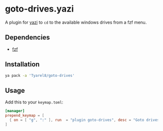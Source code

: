 # goto-drives.yazi

A plugin for [yazi](https://github.com/sxyazi/yazi) to `cd` to the available windows drives from a fzf menu.

## Dependencies
- [fzf](https://github.com/junegunn/fzf)

## Installation

```sh
ya pack -a 'Tyarel8/goto-drives'
```

## Usage

Add this to your `keymap.toml`:

```toml
[manager]
prepend_keymap = [
  { on = [ "g", ":" ], run  = "plugin goto-drives", desc = "Goto drives" },
]
```
